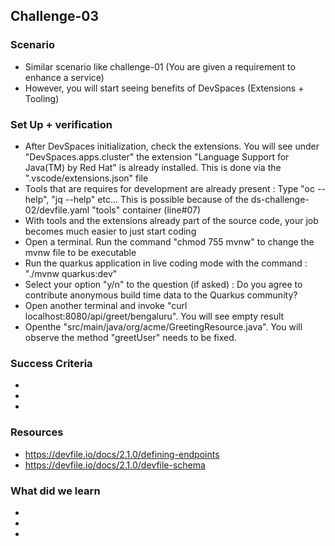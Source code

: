 ## Challenge-03

### Scenario
* Similar scenario like challenge-01 (You are given a requirement to enhance a service)
* However, you will start seeing benefits of DevSpaces (Extensions + Tooling)

### Set Up + verification
* After DevSpaces initialization, check the extensions. You will see under "DevSpaces.apps.cluster" the extension "Language Support for Java(TM) by Red Hat" is already installed. This is done via the ".vscode/extensions.json" file
* Tools that are requires for development are already present : Type "oc --help", "jq --help" etc... This is possible because of the ds-challenge-02/devfile.yaml "tools" container (line#07)
* With tools and the extensions already part of the source code, your job becomes much easier to just start coding
* Open a terminal. Run the command "chmod 755 mvnw" to change the mvnw file to be executable
* Run the quarkus application in live coding mode with the command : "./mvnw quarkus:dev"
* Select your option "y/n" to the question (if asked) : Do you agree to contribute anonymous build time data to the Quarkus community? 
* Open another terminal and invoke "curl localhost:8080/api/greet/bengaluru". You will see empty result
* Openthe "src/main/java/org/acme/GreetingResource.java". You will observe the method "greetUser" needs to be fixed.

### Success Criteria
* 
* 
* 

### Resources
* https://devfile.io/docs/2.1.0/defining-endpoints
* https://devfile.io/docs/2.1.0/devfile-schema

### What did we learn
* 
* 
* 

